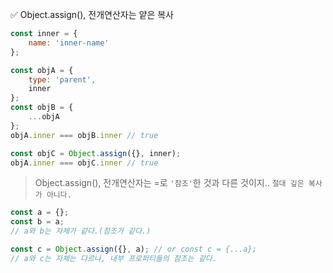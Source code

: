 ✅ Object.assign(), 전개연산자는 얕은 복사
```javascript
const inner = {
    name: 'inner-name'
};

const objA = {
    type: 'parent',
    inner
};
const objB = {
    ...objA
};
objA.inner === objB.inner // true
```
```javascript
const objC = Object.assign({}, inner);
objA.inner === objC.inner // true
```

> Object.assign(), 전개연산자는 =로 `'참조'`한 것과 다른 것이지.. `절대 깊은 복사가 아니다.`
```javascript
const a = {};
const b = a;
// a와 b는 자체가 같다.(참조가 같다.)

const c = Object.assign({}, a); // or const c = {...a};
// a와 c는 자체는 다르나, 내부 프로퍼티들의 참조는 같다.
```
